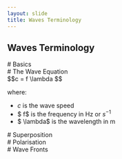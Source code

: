 ```yaml
---
layout: slide
title: Waves Terminology
---
```

 
 
<section>
 <h1>Waves Terminology</h1>

</section>
<section>
<section data-markdown data-notes="^Note:">
# Basics
</section>
<section data-background-iframe="https://www.geogebra.org/m/SxNZa3Q2">
</section>
</section>


<section>
<section data-markdown data-notes="^Note:">
# The Wave Equation
</section>
<section data-markdown data-notes="^Note:">
$$c = f \lambda $$

where:
* $c$ is the wave speed
* $ f$ is the frequency in Hz or $s^{-1}$
* $ \lambda$ is the wavelength in m
</section>
</section>


<section>
<section data-markdown data-notes="^Note:">
# Superposition
</section>
<section data-background-iframe="https://www.geogebra.org/m/kMYRHveA">
</section>
</section>

<section>
<section data-markdown data-notes="^Note:">
# Polarisation
</section>
<section data-background-iframe="https://www.geogebra.org/m/qcAQnjhH">
 </section>
 <section data-background-iframe="https://www.geogebra.org/m/x5w3XjJs">
 </section>
 <section data-background-iframe="https://www.geogebra.org/m/TUeTbXfR">
 </section>
</section>

<section>
<section data-markdown data-notes="^Note:">
# Wave Fronts
</section>
<section data-background-iframe="https://phet.colorado.edu/en/simulation/legacy/wave-interference">
 </section>
</section>
